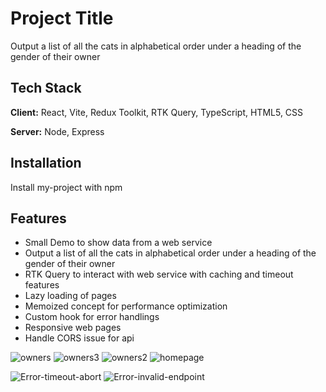 # Project Title

Output a list of all the cats in alphabetical order under a heading of the gender of their owner

## Tech Stack

**Client:** React, Vite, Redux Toolkit, RTK Query, TypeScript, HTML5, CSS

**Server:** Node, Express

## Installation

Install my-project with npm

## Features

- Small Demo to show data from a web service
- Output a list of all the cats in alphabetical order under a heading of the gender of their owner
- RTK Query to interact with web service with caching and timeout features
- Lazy loading of pages
- Memoized concept for performance optimization
- Custom hook for error handlings
- Responsive web pages
- Handle CORS issue for api

![owners](https://github.com/ss-adeptpro/pets-owners/assets/11929132/81eb867f-95b1-4bc0-a19d-6002dc559fad)
![owners3](https://github.com/ss-adeptpro/pets-owners/assets/11929132/f62bff00-e347-44e1-ab1f-9c6bed88861d)
![owners2](https://github.com/ss-adeptpro/pets-owners/assets/11929132/73cded94-7a7a-4941-878b-a4fa5b3f0c22)
![homepage](https://github.com/ss-adeptpro/pets-owners/assets/11929132/aa9c7ce9-864c-442f-9099-8683036d5834)

![Error-timeout-abort](https://github.com/ss-adeptpro/pets-owners/assets/11929132/8aecf9e9-ee57-4c1c-9ac5-ea72843023ae)
![Error-invalid-endpoint](https://github.com/ss-adeptpro/pets-owners/assets/11929132/8d9804da-1d6e-4ec9-98d0-414d47119a9f)

